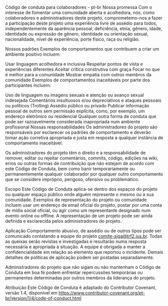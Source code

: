 Código de conduta para colaboradores - pt-br
Nossa promessa
Com o interesse de fomentar uma comunidade aberta e acolhedora, nós, como colaboradores e administradores deste projeto, comprometemo-nos a fazer a participação deste projeto uma experiência livre de assédio para todos, independentemente da aparência pessoal, deficiência, etnia, gênero, idade, identidade ou expressão de gênero, identidade ou orientação sexual, nacionalidade, nível de experiência, porte físico, raça ou religião.

Nossos padrões
Exemplos de comportamentos que contribuem a criar um ambiente positivo incluem:

Usar linguagem acolhedora e inclusiva
Respeitar pontos de vista e experiências diferentes
Aceitar crítica construtiva com graça
Focar no que é melhor para a comunidade
Mostrar empatia com outros membros da comunidade
Exemplos de comportamentos inaceitáveis por parte dos participantes incluem:

Uso de linguagem ou imagens sexuais e atenção ou avanço sexual indesejada
Comentários insultuosos e/ou depreciativos e ataques pessoais ou políticos (Trolling)
Assédio público ou privado
Publicar informação pessoal de outros sem permissão explícita, como, por exemplo, um endereço eletrônico ou residencial
Qualquer outra forma de conduta que pode ser razoavelmente considerada inapropriada num ambiente profissional
Nossas responsabilidades
Os administradores do projeto são responsáveis por esclarecer os padrões de comportamento e deverão tomar ação corretiva apropriada e justa em resposta a qualquer instância de comportamento inaceitável.

Os administradores do projeto têm o direito e a responsabilidade de remover, editar ou rejeitar comentários, commits, código, edições na wiki, erros ou outras formas de contribuição que não estejam de acordo com este Código de Conduta, bem como banir temporariamente ou permanentemente qualquer colaborador por qualquer outro comportamento que se considere impróprio, perigoso, ofensivo ou problemático.

Escopo
Este Código de Conduta aplica-se dentro dos espaços do projeto ou qualquer espaço público onde alguém represente o mesmo ou a sua comunidade. Exemplos de representação do projeto ou comunidade incluem usar um endereço de email oficial do projeto, postar por uma conta de mídia social oficial, ou agir como um representante designado num evento online ou offline. A representação de um projeto pode ser ainda definida e esclarecida pelos administradores do projeto.

Aplicação
Comportamento abusivo, de assédio ou de outros tipos pode ser comunicado contatando a equipe do projeto comite-siga@trf2.jus.br. Todas as queixas serão revistas e investigadas e resultarão numa resposta necessária e apropriada à situação. A equipe é obrigada a manter a confidencialidade em relação ao elemento que reportou o incidente. Demais detalhes de políticas de aplicação podem ser postadas separadamente.

Administradores do projeto que não sigam ou não mantenham o Código de Conduta em boa fé podem enfrentar repercussões temporárias ou permanentes determinadas por outros membros da liderança do projeto.

Atribuição
Este Código de Conduta é adaptado do Contributor Covenant, versão 1.4, disponível em https://www.contributor-covenant.org/pt-br/version/1/4/code-of-conduct.html
